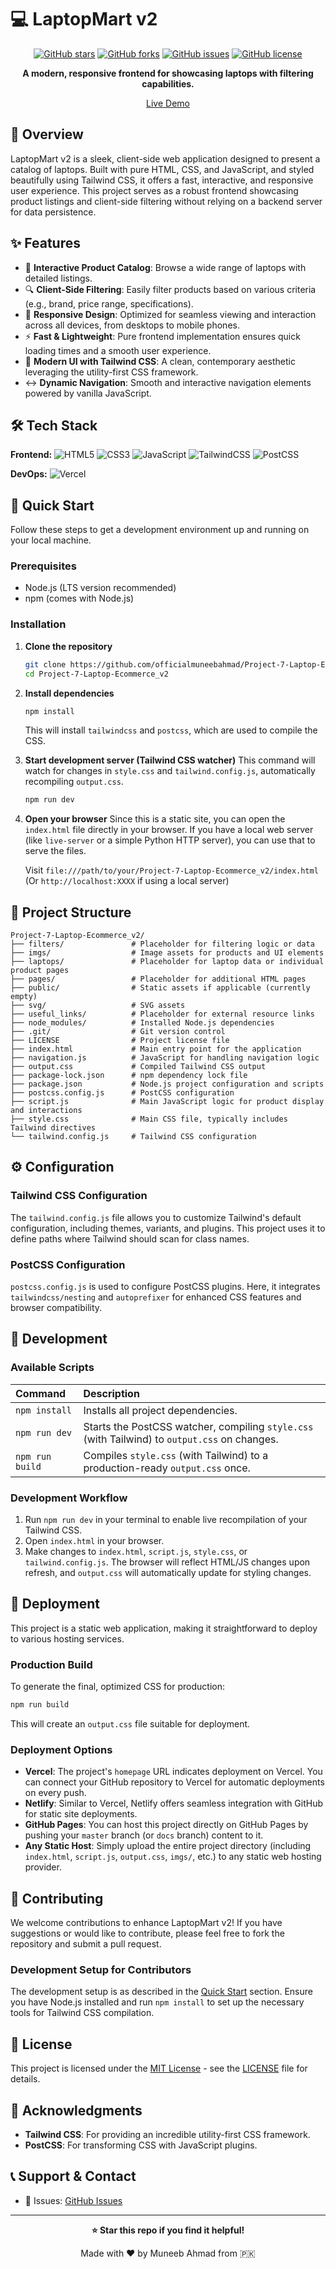 # 💻 LaptopMart v2

<div align="center">

<!-- TODO: Add project logo -->

[![GitHub stars](https://img.shields.io/github/stars/officialmuneebahmad/Project-7-Laptop-Ecommerce_v2?style=for-the-badge)](https://github.com/officialmuneebahmad/Project-7-Laptop-Ecommerce_v2/stargazers)
[![GitHub forks](https://img.shields.io/github/forks/officialmuneebahmad/Project-7-Laptop-Ecommerce_v2?style=for-the-badge)](https://github.com/officialmuneebahmad/Project-7-Laptop-Ecommerce_v2/network)
[![GitHub issues](https://img.shields.io/github/issues/officialmuneebahmad/Project-7-Laptop-Ecommerce_v2?style=for-the-badge)](https://github.com/officialmuneebahmad/Project-7-Laptop-Ecommerce_v2/issues)
[![GitHub license](https://img.shields.io/github/license/officialmuneebahmad/Project-7-Laptop-Ecommerce_v2?style=for-the-badge)](LICENSE.txt)

**A modern, responsive frontend for showcasing laptops with filtering capabilities.**

[Live Demo](https://laptopmart-v2.vercel.app)

</div>

## 📖 Overview

LaptopMart v2 is a sleek, client-side web application designed to present a catalog of laptops. Built with pure HTML, CSS, and JavaScript, and styled beautifully using Tailwind CSS, it offers a fast, interactive, and responsive user experience. This project serves as a robust frontend showcasing product listings and client-side filtering without relying on a backend server for data persistence.

## ✨ Features

-   🎯 **Interactive Product Catalog**: Browse a wide range of laptops with detailed listings.
-   🔍 **Client-Side Filtering**: Easily filter products based on various criteria (e.g., brand, price range, specifications).
-   📱 **Responsive Design**: Optimized for seamless viewing and interaction across all devices, from desktops to mobile phones.
-   ⚡ **Fast & Lightweight**: Pure frontend implementation ensures quick loading times and a smooth user experience.
-   🎨 **Modern UI with Tailwind CSS**: A clean, contemporary aesthetic leveraging the utility-first CSS framework.
-   ↔️ **Dynamic Navigation**: Smooth and interactive navigation elements powered by vanilla JavaScript.

## 🛠️ Tech Stack

**Frontend:**
![HTML5](https://img.shields.io/badge/HTML5-E34F26?style=for-the-badge&logo=html5&logoColor=white)
![CSS3](https://img.shields.io/badge/CSS3-1572B6?style=for-the-badge&logo=css3&logoColor=white)
![JavaScript](https://img.shields.io/badge/JavaScript-F7DF1E?style=for-the-badge&logo=javascript&logoColor=black)
![TailwindCSS](https://img.shields.io/badge/Tailwind_CSS-38B2AC?style=for-the-badge&logo=tailwind-css&logoColor=white)
![PostCSS](https://img.shields.io/badge/PostCSS-DD3A0A?style=for-the-badge&logo=postcss&logoColor=white)

**DevOps:**
![Vercel](https://img.shields.io/badge/Vercel-000000?style=for-the-badge&logo=vercel&logoColor=white)

## 🚀 Quick Start

Follow these steps to get a development environment up and running on your local machine.

### Prerequisites
-   Node.js (LTS version recommended)
-   npm (comes with Node.js)

### Installation

1.  **Clone the repository**
    ```bash
    git clone https://github.com/officialmuneebahmad/Project-7-Laptop-Ecommerce_v2.git
    cd Project-7-Laptop-Ecommerce_v2
    ```

2.  **Install dependencies**
    ```bash
    npm install
    ```
    This will install `tailwindcss` and `postcss`, which are used to compile the CSS.

3.  **Start development server (Tailwind CSS watcher)**
    This command will watch for changes in `style.css` and `tailwind.config.js`, automatically recompiling `output.css`.
    ```bash
    npm run dev
    ```

4.  **Open your browser**
    Since this is a static site, you can open the `index.html` file directly in your browser. If you have a local web server (like `live-server` or a simple Python HTTP server), you can use that to serve the files.

    Visit `file:///path/to/your/Project-7-Laptop-Ecommerce_v2/index.html`
    (Or `http://localhost:XXXX` if using a local server)

## 📁 Project Structure

```
Project-7-Laptop-Ecommerce_v2/
├── filters/               # Placeholder for filtering logic or data
├── imgs/                  # Image assets for products and UI elements
├── laptops/               # Placeholder for laptop data or individual product pages
├── pages/                 # Placeholder for additional HTML pages
├── public/                # Static assets if applicable (currently empty)
├── svg/                   # SVG assets
├── useful_links/          # Placeholder for external resource links
├── node_modules/          # Installed Node.js dependencies
├── .git/                  # Git version control
├── LICENSE                # Project license file
├── index.html             # Main entry point for the application
├── navigation.js          # JavaScript for handling navigation logic
├── output.css             # Compiled Tailwind CSS output
├── package-lock.json      # npm dependency lock file
├── package.json           # Node.js project configuration and scripts
├── postcss.config.js      # PostCSS configuration
├── script.js              # Main JavaScript logic for product display and interactions
├── style.css              # Main CSS file, typically includes Tailwind directives
└── tailwind.config.js     # Tailwind CSS configuration
```

## ⚙️ Configuration

### Tailwind CSS Configuration
The `tailwind.config.js` file allows you to customize Tailwind's default configuration, including themes, variants, and plugins. This project uses it to define paths where Tailwind should scan for class names.

### PostCSS Configuration
`postcss.config.js` is used to configure PostCSS plugins. Here, it integrates `tailwindcss/nesting` and `autoprefixer` for enhanced CSS features and browser compatibility.

## 🔧 Development

### Available Scripts

| Command         | Description                                                                                             |
| :-------------- | :------------------------------------------------------------------------------------------------------ |
| `npm install`   | Installs all project dependencies.                                                                      |
| `npm run dev`   | Starts the PostCSS watcher, compiling `style.css` (with Tailwind) to `output.css` on changes.           |
| `npm run build` | Compiles `style.css` (with Tailwind) to a production-ready `output.css` once.                           |

### Development Workflow
1.  Run `npm run dev` in your terminal to enable live recompilation of your Tailwind CSS.
2.  Open `index.html` in your browser.
3.  Make changes to `index.html`, `script.js`, `style.css`, or `tailwind.config.js`. The browser will reflect HTML/JS changes upon refresh, and `output.css` will automatically update for styling changes.

## 🚀 Deployment

This project is a static web application, making it straightforward to deploy to various hosting services.

### Production Build
To generate the final, optimized CSS for production:
```bash
npm run build
```
This will create an `output.css` file suitable for deployment.

### Deployment Options
-   **Vercel**: The project's `homepage` URL indicates deployment on Vercel. You can connect your GitHub repository to Vercel for automatic deployments on every push.
-   **Netlify**: Similar to Vercel, Netlify offers seamless integration with GitHub for static site deployments.
-   **GitHub Pages**: You can host this project directly on GitHub Pages by pushing your `master` branch (or `docs` branch) content to it.
-   **Any Static Host**: Simply upload the entire project directory (including `index.html`, `script.js`, `output.css`, `imgs/`, etc.) to any static web hosting provider.

## 🤝 Contributing

We welcome contributions to enhance LaptopMart v2! If you have suggestions or would like to contribute, please feel free to fork the repository and submit a pull request.

### Development Setup for Contributors
The development setup is as described in the [Quick Start](#quick-start) section. Ensure you have Node.js installed and run `npm install` to set up the necessary tools for Tailwind CSS compilation.

## 📄 License

This project is licensed under the [MIT License](LICENSE) - see the [LICENSE](LICENSE) file for details.

## 🙏 Acknowledgments

-   **Tailwind CSS**: For providing an incredible utility-first CSS framework.
-   **PostCSS**: For transforming CSS with JavaScript plugins.

## 📞 Support & Contact

-   🐛 Issues: [GitHub Issues](https://github.com/officialmuneebahmad/Project-7-Laptop-Ecommerce_v2/issues)

---

<div align="center">

**⭐ Star this repo if you find it helpful!**

Made with ❤️ by Muneeb Ahmad from 🇵🇰

</div>
